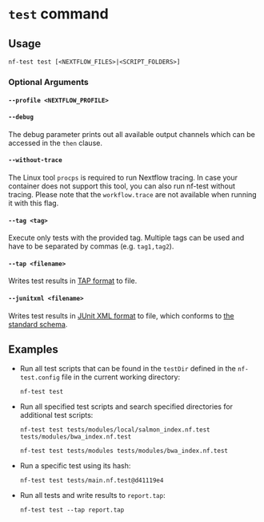 # `test` command

## Usage

```
nf-test test [<NEXTFLOW_FILES>|<SCRIPT_FOLDERS>]
```

### Optional Arguments

#### `--profile <NEXTFLOW_PROFILE>`

#### `--debug`
The debug parameter prints out all available output channels which can be accessed in the `then` clause.

#### `--without-trace`
The Linux tool `procps` is required to run Nextflow tracing. In case your container does not support this tool, you can also run nf-test without tracing. Please note that the `workflow.trace` are not available when running it with this flag.

#### `--tag <tag>`
Execute only tests with the provided tag. Multiple tags can be used and have to be separated by commas (e.g. `tag1,tag2`).

#### `--tap <filename>`
Writes test results in [TAP format](https://testanything.org) to file.

#### `--junitxml <filename>`
Writes test results in [JUnit XML format](https://junit.org/) to file, which conforms to [the standard schema](https://github.com/junit-team/junit5/blob/242f3b3ef84cfd96c9de26992588812a68cdef8b/platform-tests/src/test/resources/jenkins-junit.xsd).

## Examples

* Run all test scripts that can be found in the `testDir` defined in the `nf-test.config` file in the current working directory:

    ```
    nf-test test
    ```

* Run all specified test scripts and search specified directories for additional test scripts:

    ```
    nf-test test tests/modules/local/salmon_index.nf.test tests/modules/bwa_index.nf.test

    nf-test test tests/modules tests/modules/bwa_index.nf.test
    ```

* Run a specific test using its hash:

    ```
    nf-test test tests/main.nf.test@d41119e4
    ```

* Run all tests and write results to `report.tap`:

    ```
    nf-test test --tap report.tap
    ```
